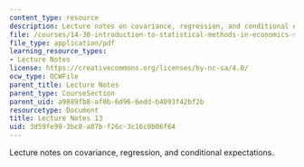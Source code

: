 ```yaml
---
content_type: resource
description: Lecture notes on covariance, regression, and conditional expectations.
file: /courses/14-30-introduction-to-statistical-methods-in-economics-spring-2009/3d59fe993bc8a07bf26c3c16c0b06f64_MIT14_30s09_lec13.pdf
file_type: application/pdf
learning_resource_types:
- Lecture Notes
license: https://creativecommons.org/licenses/by-nc-sa/4.0/
ocw_type: OCWFile
parent_title: Lecture Notes
parent_type: CourseSection
parent_uid: a9889fb8-af0b-6d96-6edd-b4093f42bf2b
resourcetype: Document
title: Lecture Notes 13
uid: 3d59fe99-3bc8-a07b-f26c-3c16c0b06f64
---
```

Lecture notes on covariance, regression, and conditional expectations.